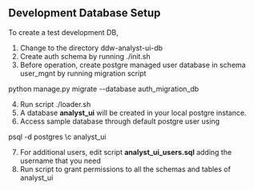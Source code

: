 ## Development Database Setup

To create a test development DB,

1. Change to the directory ddw-analyst-ui-db
2. Create auth schema by running ./init.sh
3. Before operation, create postgre managed user database in schema user_mgnt  by running migration script

python manage.py migrate  --database auth_migration_db

4. Run script ./loader.sh
5. A database **analyst_ui** will be created in your local postgre instance.
6. Access sample database through default postgre user using

psql -d postgres
\c analyst_ui

7. For additional users, edit script **analyst_ui_users.sql** adding the username that you need
8. Run script to grant permissions to all the schemas and tables of analyst_ui